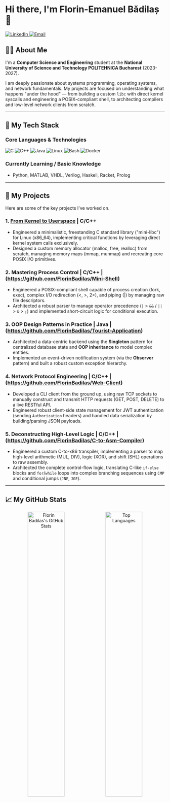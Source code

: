 # Hi there, I'm Florin-Emanuel Bădilaș 👋

<p align="left">
  <a href="https://linkedin.com/in/badilas-florin-emanuel" target="_blank">
    <img src="https://img.shields.io/badge/LinkedIn-0077B5?style=for-the-badge&logo=linkedin&logoColor=white" alt="LinkedIn" />
  </a>
  <a href="mailto:badilasemi@gmail.com">
    <img src="https://img.shields.io/badge/Email-D14836?style=for-the-badge&logo=gmail&logoColor=white" alt="Email" />
  </a>
</p>

## 👨‍💻 About Me

I'm a **Computer Science and Engineering** student at the **National University of Science and Technology POLITEHNICA Bucharest** (2023-2027).

I am deeply passionate about systems programming, operating systems, and network fundamentals. My projects are focused on understanding what happens "under the hood" — from building a custom `libc` with direct kernel syscalls and engineering a POSIX-compliant shell, to architecting compilers and low-level network clients from scratch.

---

## 🚀 My Tech Stack

### Core Languages & Technologies
<p align="left">
  <img src="https://img.shields.io/badge/C-A8B9CC?style=for-the-badge&logo=c&logoColor=white" alt="C" />
  <img src="https://img.shields.io/badge/C++-00599C?style=for-the-badge&logo=cplusplus&logoColor=white" alt="C++" />
  <img src="https://img.shields.io/badge/Java-ED8B00?style=for-the-badge&logo=openjdk&logoColor=white" alt="Java" />
  <img src="https://img.shields.io/badge/Linux-FCC624?style=for-the-badge&logo=linux&logoColor=black" alt="Linux" />
  <img src="https://img.shields.io/badge/Bash-4EAA25?style=for-the-badge&logo=gnubash&logoColor=white" alt="Bash" />
  <img src="https://img.shields.io/badge/Docker-2496ED?style=for-the-badge&logo=docker&logoColor=white" alt="Docker" />
</p>

### Currently Learning / Basic Knowledge
* Python, MATLAB, VHDL, Verilog, Haskell, Racket, Prolog

---

## 🔧 My Projects

Here are some of the key projects I've worked on.

### 1. [From Kernel to Userspace](https://github.com/FlorinBadilas/Mini-Libc) | C/C++
* Engineered a minimalistic, freestanding C standard library ("mini-libc") for Linux (x86_64), implementing critical functions by leveraging direct kernel system calls exclusively.
* Designed a custom memory allocator (malloc, free, realloc) from scratch, managing memory maps (mmap, munmap) and recreating core POSIX I/O primitives.

### 2. Mastering Process Control | C/C++ | (https://github.com/FlorinBadilas/Mini-Shell)
* Engineered a POSIX-compliant shell capable of process creation (fork, exec), complex I/O redirection (<, >, 2>), and piping (|) by managing raw file descriptors.
* Architected a robust parser to manage operator precedence (`|` > `&&` / `||` > `&` > `;`) and implemented short-circuit logic for conditional execution.

### 3. OOP Design Patterns in Practice | Java | (https://github.com/FlorinBadilas/Tourist-Application)
* Architected a data-centric backend using the **Singleton** pattern for centralized database state and **OOP inheritance** to model complex entities.
* Implemented an event-driven notification system (via the **Observer** pattern) and built a robust custom exception hierarchy.

### 4. Network Protocol Engineering | C/C++ | (https://github.com/FlorinBadilas/Web-Client)
* Developed a CLI client from the ground up, using raw TCP sockets to manually construct and transmit HTTP requests (GET, POST, DELETE) to a live RESTful API.
* Engineered robust client-side state management for JWT authentication (sending `Authorization` headers) and handled data serialization by building/parsing JSON payloads.

### 5. Deconstructing High-Level Logic | C/C++ | (https://github.com/FlorinBadilas/C-to-Asm-Compiler)
* Engineered a custom C-to-x86 transpiler, implementing a parser to map high-level arithmetic (MUL, DIV), logic (XOR), and shift (SHL) operations to raw assembly.
* Architected the complete control-flow logic, translating C-like `if-else` blocks and `for`/`while` loops into complex branching sequences using `CMP` and conditional jumps (`JNE`, `JGE`).

---

## 📈 My GitHub Stats

<p align="center">
  <img width="48%" src="https://github-readme-stats.vercel.app/api?username=FlorinBadilas&show_icons=true&theme=tokyonight" alt="Florin Badilas's GitHub Stats" />
  <img width="48%" src="https://github-readme-stats.vercel.app/api/top-langs/?username=FlorinBadilas&layout=compact&theme=tokyonight" alt="Top Languages" />
</p>
